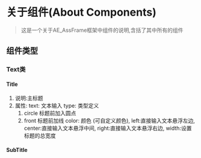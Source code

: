 # 关于组件(About Components)

> 这是一个关于AE_AssFrame框架中组件的说明,含括了其中所有的组件

## 组件类型
### Text类
#### Title
1. 说明:主标题
2. 属性:
    text: 文本输入
    type: 类型定义
    1. circle 标题前加入圆点
    2. front 标题前加线
    color: 颜色 (可自定义颜色),
    left:直接输入文本悬浮左边,
    center:直接输入文本悬浮中间,
    right:直接输入文本悬浮右边,
    width:设置标题的总宽度
#### SubTitle
